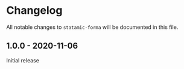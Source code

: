 # Changelog

All notable changes to `statamic-forma` will be documented in this file.


## 1.0.0 - 2020-11-06

Initial release

